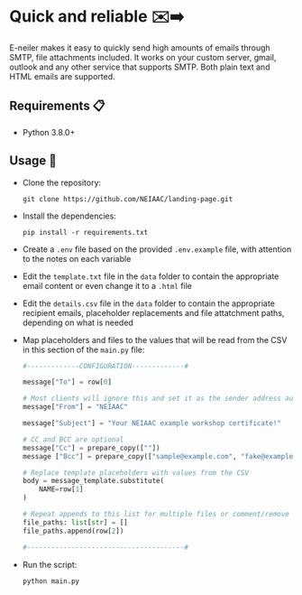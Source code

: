 # Quick and reliable ✉️➡️

E-neiler makes it easy to quickly send high amounts of emails through SMTP, file attachments included. It works on your custom server, gmail, outlook and any other service that supports SMTP. Both plain text and HTML emails are supported.

## Requirements 📋

- Python 3.8.0+

## Usage 🚀

- Clone the repository:

  ```shell
  git clone https://github.com/NEIAAC/landing-page.git
  ```

- Install the dependencies:

  ```shell
  pip install -r requirements.txt
  ```

- Create a `.env` file based on the provided `.env.example` file, with attention to the notes on each variable

- Edit the `template.txt` file in the `data` folder to contain the appropriate email content or even change it to a `.html` file

- Edit the `details.csv` file in the `data` folder to contain the appropriate recipient emails, placeholder replacements and file attatchment paths, depending on what is needed

- Map placeholders and files to the values that will be read from the CSV in this section of the `main.py` file:

  ```python
  #-------------CONFIGURATION-------------#

  message["To"] = row[0]

  # Most clients will ignore this and set it as the sender address automatically
  message["From"] = "NEIAAC"

  message["Subject"] = "Your NEIAAC example workshop certificate!"

  # CC and BCC are optional
  message["Cc"] = prepare_copy([""])
  message ["Bcc"] = prepare_copy(["sample@example.com", "fake@example.com"])

  # Replace template placeholders with values from the CSV
  body = message_template.substitute(
      NAME=row[1]
  )

  # Repeat appends to this list for multiple files or comment/remove them if no files are needed
  file_paths: list[str] = []
  file_paths.append(row[2])

  #---------------------------------------#
  ```

- Run the script:

  ```shell
  python main.py
  ```
